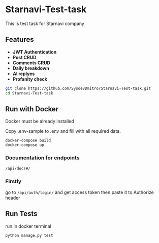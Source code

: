 # Starnavi-Test-task
This is test task for Starnavi company
## Features
- **JWT Authentication**
- **Post CRUD**
- **Comments CRUD**
- **Daily breakdown**
- **AI replyes**
- **Profanity check**
```bash
git clone https://github.com/SysoevDmitro/Starnavi-Test-task.git
cd Starnavi-Test-task
```
## Run with Docker
Docker must be already installed

Copy .env-sample to .env and fill with all required data.

```shell 
docker-compose build
docker-compose up
```
### Documentation for endpoints
`/api/docs#/`
### Firstly
go to `/api/auth/login/` and get access token then paste it to Authorize header

## Run Tests
run in docker terminal
```shell 
python manage.py test
```
